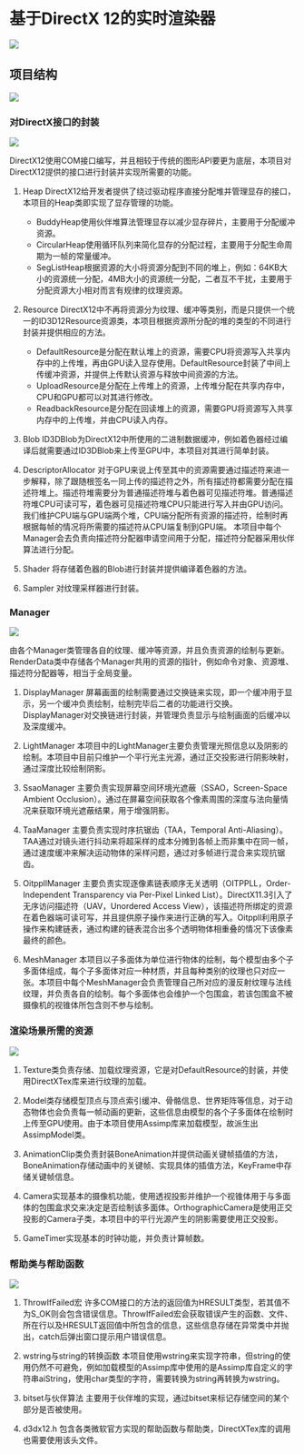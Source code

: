# 基于DirectX 12的实时渲染器

![](READMEPics/running.png)

## 项目结构

![](READMEPics/Structure.png)

### 对DirectX接口的封装

![](READMEPics/DirectX.png)

DirectX12使用COM接口编写，并且相较于传统的图形API要更为底层，本项目对DirectX12提供的接口进行封装并实现所需要的功能。

1. Heap
   DirectX12给开发者提供了绕过驱动程序直接分配堆并管理显存的接口，本项目的Heap类即实现了显存管理的功能。
   - BuddyHeap使用伙伴堆算法管理显存以减少显存碎片，主要用于分配缓冲资源。
   - CircularHeap使用循环队列来简化显存的分配过程，主要用于分配生命周期为一帧的常量缓冲。
   - SegListHeap根据资源的大小将资源分配到不同的堆上，例如：64KB大小的资源统一分配，4MB大小的资源统一分配，二者互不干扰，主要用于分配资源大小相对而言有规律的纹理资源。

2. Resource
   DirectX12中不再将资源分为纹理、缓冲等类别，而是只提供一个统一的ID3D12Resource资源类，本项目根据资源所分配的堆的类型的不同进行封装并提供相应的方法。
   - DefaultResource是分配在默认堆上的资源，需要CPU将资源写入共享内存中的上传堆，再由GPU读入显存使用。DefaultResource封装了中间上传缓冲资源，并提供上传默认资源与释放中间资源的方法。
   - UploadResource是分配在上传堆上的资源，上传堆分配在共享内存中，CPU和GPU都可以对其进行修改。
   - ReadbackResource是分配在回读堆上的资源，需要GPU将资源写入共享内存中的上传堆，并由CPU读入内存。

3. Blob
   ID3DBlob为DirectX12中所使用的二进制数据缓冲，例如着色器经过编译后就需要通过ID3DBlob来上传至GPU中，本项目对其进行简单封装。

4. DescriptorAllocator
   对于GPU来说上传至其中的资源需要通过描述符来进一步解释，除了跟随根签名一同上传的描述符之外，所有描述符都需要分配在描述符堆上。描述符堆需要分为普通描述符堆与着色器可见描述符堆。普通描述符堆CPU可读可写，着色器可见描述符堆CPU只能进行写入并由GPU访问。我们维护CPU端与GPU端两个堆，CPU端分配所有资源的描述符，绘制时再根据每帧的情况将所需要的描述符从CPU端复制到GPU端。
   本项目中每个Manager会去负责向描述符分配器申请空间用于分配，描述符分配器采用伙伴算法进行分配。

5. Shader
   将存储着色器的Blob进行封装并提供编译着色器的方法。

6. Sampler
   对纹理采样器进行封装。

### Manager

![](READMEPics/Manager.png)

由各个Manager类管理各自的纹理、缓冲等资源，并且负责资源的绘制与更新。RenderData类中存储各个Manager共用的资源的指针，例如命令对象、资源堆、描述符分配器等，相当于全局变量。

1. DisplayManager
   屏幕画面的绘制需要通过交换链来实现，即一个缓冲用于显示，另一个缓冲负责绘制，绘制完毕后二者的功能进行交换。DisplayManager对交换链进行封装，并管理负责显示与绘制画面的后缓冲以及深度缓冲。

2. LightManager
   本项目中的LightManager主要负责管理光照信息以及阴影的绘制。本项目中目前只维护一个平行光主光源，通过正交投影进行阴影映射，通过深度比较绘制阴影。

3. SsaoManager
   主要负责实现屏幕空间环境光遮蔽（SSAO，Screen-Space Ambient Occlusion）。通过在屏幕空间获取各个像素周围的深度与法向量情况来获取环境光遮蔽结果，用于增强阴影。

4. TaaManager
   主要负责实现时序抗锯齿（TAA，Temporal Anti-Aliasing）。TAA通过对镜头进行抖动来将超采样的成本分摊到各帧上而非集中在同一帧，通过速度缓冲来解决运动物体的采样问题，通过对多帧进行混合来实现抗锯齿。

5. OitppllManager
   主要负责实现逐像素链表顺序无关透明（OITPPLL，Order-Independent Transparency via Per-Pixel Linked List）。DirectX11.3引入了无序访问描述符（UAV，Unordered Access View），该描述符所绑定的资源在着色器端可读可写，并且提供原子操作来进行正确的写入。Oitppll利用原子操作来构建链表，通过构建的链表混合出多个透明物体相重叠的情况下该像素最终的颜色。

6. MeshManager
   本项目以子多面体为单位进行物体的绘制，每个模型由多个子多面体组成，每个子多面体对应一种材质，并且每种类别的纹理也只对应一张。本项目中每个MeshManager会负责管理自己所对应的漫反射纹理与法线纹理，并负责各自的绘制。每个多面体也会维护一个包围盒，若该包围盒不被摄像机的视锥体所包含则不参与绘制。


### 渲染场景所需的资源

![](READMEPics/Resource.png)

1. Texture类负责存储、加载纹理资源，它是对DefaultResource的封装，并使用DirectXTex库来进行纹理的加载。

2. Model类存储模型顶点与顶点索引缓冲、骨骼信息、世界矩阵等信息，对于动态物体也会负责每一帧动画的更新，这些信息由模型的各个子多面体在绘制时上传至GPU使用。由于本项目使用Assimp库来加载模型，故派生出AssimpModel类。
   
3. AnimationClip类负责封装BoneAnimation并提供动画关键帧插值的方法，BoneAnimation存储动画中的关键帧、实现具体的插值方法，KeyFrame中存储关键帧信息。

4. Camera实现基本的摄像机功能，使用透视投影并维护一个视锥体用于与多面体的包围盒求交来决定是否绘制该多面体。OrthographicCamera是使用正交投影的Camera子类，本项目中的平行光源产生的阴影需要使用正交投影。
  
5. GameTimer实现基本的时钟功能，并负责计算帧数。
  
### 帮助类与帮助函数

![](READMEPics/Utils.png)

1. ThrowIfFailed宏
   许多COM接口的方法的返回值为HRESULT类型，若其值不为S_OK则会包含错误信息。ThrowIfFailed宏会获取错误产生的函数、文件、所在行以及HRESULT返回值中所包含的信息，这些信息存储在异常类中并抛出，catch后弹出窗口提示用户错误信息。

2. wstring与string的转换函数
   本项目使用wstring来实现字符串，但string的使用仍然不可避免，例如加载模型的Assimp库中使用的是Assimp库自定义的字符串aiString，使用char类型的字符，需要转换为string再转换为wstring。

3. bitset与伙伴算法
   主要用于伙伴堆的实现，通过bitset来标记存储空间的某个部分是否被使用。

4. d3dx12.h
   包含各类微软官方实现的帮助函数与帮助类，DirectXTex库的调用也需要使用该头文件。

